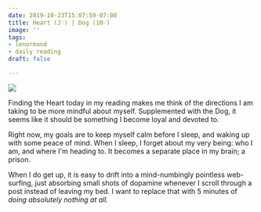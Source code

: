 ```yaml
---
date: 2019-10-23T15:07:59-07:00
title: Heart (J♡) | Dog (10♡)
image: ''
tags:
- lenormand
- daily reading
draft: false

---
```

![](/images/20191023_095414.jpg)

Finding the Heart today in my reading makes me think of the directions I am taking to be more mindful about myself. Supplemented with the Dog, it seems like it should be something I become loyal and devoted to.

<!--more-->

Right now, my goals are to keep myself calm before I sleep, and waking up with some peace of mind. When I sleep, I forget about my very being: who I am, and where I'm heading to. It becomes a separate place in my brain; a prison.

When I do get up, it is easy to drift into a mind-numbingly pointless web-surfing, just absorbing small shots of dopamine whenever I scroll through a post instead of leaving my bed. I want to replace that with 5 minutes of _doing absolutely nothing at all._